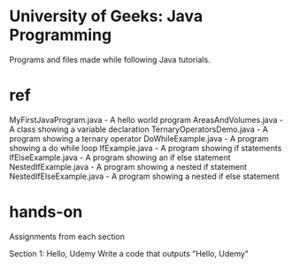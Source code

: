 # University of Geeks: Java Programming

Programs and files made while following Java tutorials.

# ref

MyFirstJavaProgram.java		- A hello world program
AreasAndVolumes.java		- A class showing a variable declaration
TernaryOperatorsDemo.java	- A program showing a ternary operator
DoWhileExample.java			- A program showing a do while loop
IfExample.java				- A program showing if statements
IfElseExample.java			- A program showing an if else statement
NestedIfExample.java		- A program showing a nested if statement
NestedIfElseExample.java	- A program showing a nested if else statement

# hands-on

Assignments from each section

Section 1: Hello, Udemy
	Write a code that outputs "Hello, Udemy"
